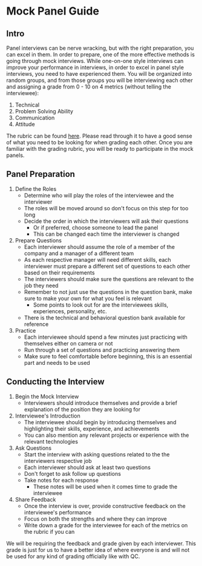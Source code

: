# Mock Panel Guide

## Intro

Panel interviews can be nerve wracking, but with the right preparation, you can excel in them. In order to prepare, one of the more effective methods is going through mock interviews. While one-on-one style interviews can improve your performance in interviews, in order to excel in panel style interviews, you need to have experienced them. You will be organized into random groups, and from those groups you will be interviewing each other and assigning a grade from 0 - 10 on 4 metrics (without telling the interviewee):

1. Technical
2. Problem Solving Ability
3. Communication
4. Attitude

The rubric can be found [here](https://docs.google.com/spreadsheets/d/12_miXsfut6QOVJi8CeSPG4bL6hcGzGyIun3XrPdhmWc/edit?usp=sharing). Please read through it to have a good sense of what you need to be looking for when grading each other. Once you are familiar with the grading rubric, you will be ready to participate in the mock panels.

## Panel Preparation

1. Define the Roles
    - Determine who will play the roles of the interviewee and the interviewer
    - The roles will be moved around so don't focus on this step for too long
    - Decide the order in which the interviewers will ask their questions
        - Or if preferred, choose someone to lead the panel
        - This can be changed each time the interviewer is changed
2. Prepare Questions
    - Each interviewer should assume the role of a member of the company and a manager of a different team
    - As each respective manager will need different skills, each interviewer must prepare a different set of questions to each other based on their requirements
    - The interviewers should make sure the questions are relevant to the job they need
    - Remember to not just use the questions in the question bank, make sure to make your own for what you feel is relevant
        - Some points to look out for are the interviewees skills, experiences, personality, etc.
    - There is the technical and behavioral question bank available for reference
3. Practice
    - Each interviewee should spend a few minutes just practicing with themselves either on camera or not
    - Run through a set of questions and practicing answering them
    - Make sure to feel comfortable before beginning, this is an essential part and needs to be used

## Conducting the Interview

1. Begin the Mock Interview
    - Interviewers should introduce themselves and provide a brief explanation of the position they are looking for
2. Interviewee's Introduction
    - The interviewee should begin by introducing themselves and highlighting their skills, experience, and achievements
    - You can also mention any relevant projects or experience with the relevant technologies
3. Ask Questions
    - Start the interview with asking questions related to the the interviewers respective job
    - Each interviewer should ask at least two questions
    - Don't forget to ask follow up questions
    - Take notes for each response
        - These notes will be used when it comes time to grade the interviewee
4. Share Feedback
    - Once the interview is over, provide constructive feedback on the interviewee's performance
    - Focus on both the strengths and where they can improve
    - Write down a grade for the interviewee for each of the metrics on the rubric if you can

We will be requiring the feedback and grade given by each interviewer. This grade is just for us to have a better idea of where everyone is and will not be used for any kind of grading officially like with QC.